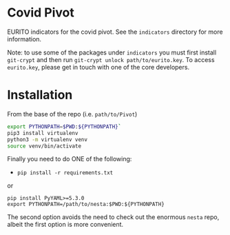 Covid Pivot
===========

EURITO indicators for the covid pivot. See the `indicators` directory for more information.

Note: to use some of the packages under `indicators` you must first install `git-crypt` and then run `git-crypt unlock path/to/eurito.key`. To access `eurito.key`, please get in touch with one of the core developers.


Installation
============

From the base of the repo (i.e. `path/to/Pivot`)

```bash
export PYTHONPATH=$PWD:${PYTHONPATH}`
pip3 install virtualenv
python3 -m virtualenv venv
source venv/bin/activate
```

Finally you need to do ONE of the following:

* `pip install -r requirements.txt`

or

```
pip install PyYAML>=5.3.0
export PYTHONPATH=/path/to/nesta:$PWD:${PYTHONPATH}
```

The second option avoids the need to check out the enormous `nesta` repo, albeit the first option is more convenient.

